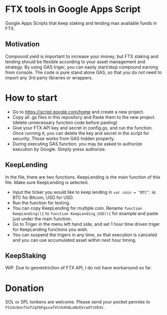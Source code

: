 # FTX tools in Google Apps Script
Google Apps Scripts that keep staking and lending max available funds in FTX.
## Motivation
Compound yield is important to increase your money, but FTX staking and lending should be flexible according to your asset management and strategy. By using GAS triger, you can easily start/stop compound earning from console. The code is pure stand alone GAS, so that you do not need to import any 3rd party libraries or wrappers.
# How to start 
- Go to https://script.google.com/home and create a new project.
- Copy all .gs files in this repository and Paste them to the new project. (delete unnecessary function code before pasting)
- Give your FTX API key and secret in config.gs, and run the function. Once running it, you can delete the key and secret in the script for security. Those works from GAS hidden property.
- During executing GAS function, you may be asked to authorize execution by Google. Simply press authorize.
## KeepLending
In the file, there are two functions. KeepLending is the main function of this file. Make sure KeepLending is selected.
- Input the ticker you would like to keep lending in `var coin = "BTC"`. ie. BTC for Bitcoin, USD for USD.
- Run the function for testing.
- You can copy KeepLending for multiple coin. Rename `function KeepLending(){` to `function KeepLending_USD(){` for example and paste just under the main function.
- Go to Triger in the menu left hand side, and set 1 hour time driven triger for KeepLending functions you wish.
- You can suspend the trigers in any time, so that execution is canceled and you can use accumulated asset within next hour timing.
## KeepStaking
WIP. Due to georestriction of FTX API, I do not have workaround so far.
# Donation
SOL or SPL tonkens are welcome. Please send your pocket pennies to `FS1dcQnnfSnT2qY6FgxxafVCnhXhALeNzEkrwdTJVEXc` .
